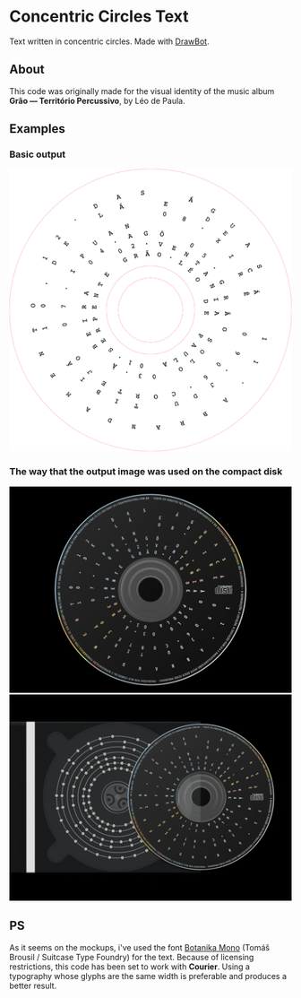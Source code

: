 # Concentric Circles Text

Text written in concentric circles. Made with [DrawBot](https://www.drabot.com).

## About

This code was originally made for the visual identity of the music album **Grão — Território Percussivo**, by Léo de Paula.

## Examples
### Basic output  
![basic-output](./examples/grao-territorio-percussivo.png "Basic output")
### The way that the output image was used on the compact disk
![grao-compactdisk](./examples/grao-territorio-percussivo-compactdisk.png "Grão Compact Disk")  
![grao-compactdisk-case](./examples/grao-territorio-percussivo-compactdisk-case.png "Grão Compact Disk and Case")

## PS  
As it seems on the mockups, i've used the font [Botanika Mono](https://www.suitcasetype.com/fonts/botanika) (Tomáš Brousil / Suitcase Type Foundry) for the text. Because of licensing restrictions, this code has been set to work with **Courier**. Using a typography whose glyphs are the same width is preferable and produces a better result.